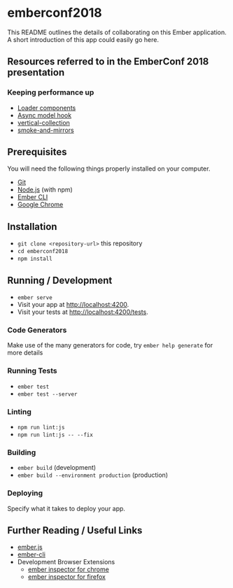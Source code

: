 # emberconf2018

This README outlines the details of collaborating on this Ember application.
A short introduction of this app could easily go here.

## Resources referred to in the EmberConf 2018 presentation

### Keeping performance up
* [Loader components](https://emberway.io/skeleton-screen-loading-in-ember-js-2f7ac2384d63)
* [Async model hook](https://engineering.linkedin.com/blog/2016/12/ember-concurrency--or--how-i-learned-to-stop-worrying-and-love-t)
* [vertical-collection](https://github.com/html-next/vertical-collection)
* [smoke-and-mirrors](https://github.com/runspired/smoke-and-mirrors)

## Prerequisites

You will need the following things properly installed on your computer.

* [Git](https://git-scm.com/)
* [Node.js](https://nodejs.org/) (with npm)
* [Ember CLI](https://ember-cli.com/)
* [Google Chrome](https://google.com/chrome/)

## Installation

* `git clone <repository-url>` this repository
* `cd emberconf2018`
* `npm install`

## Running / Development

* `ember serve`
* Visit your app at [http://localhost:4200](http://localhost:4200).
* Visit your tests at [http://localhost:4200/tests](http://localhost:4200/tests).

### Code Generators

Make use of the many generators for code, try `ember help generate` for more details

### Running Tests

* `ember test`
* `ember test --server`

### Linting

* `npm run lint:js`
* `npm run lint:js -- --fix`

### Building

* `ember build` (development)
* `ember build --environment production` (production)

### Deploying

Specify what it takes to deploy your app.

## Further Reading / Useful Links

* [ember.js](https://emberjs.com/)
* [ember-cli](https://ember-cli.com/)
* Development Browser Extensions
  * [ember inspector for chrome](https://chrome.google.com/webstore/detail/ember-inspector/bmdblncegkenkacieihfhpjfppoconhi)
  * [ember inspector for firefox](https://addons.mozilla.org/en-US/firefox/addon/ember-inspector/)
